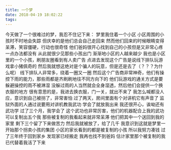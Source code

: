 ```yaml
---
title: 一个梦
date: 2018-04-19 18:02:22
tags:
---
```

今天做了一个很难过的梦，我忍不住记下来：
梦里我住着一个小区
小区周围的小孩时不时地会失踪
但庆幸的是他们总会自己走回来
然而他们回来的时候眼睛变得呆滞，笑容僵硬，行动也很奇怪
他们爸妈很开心找到自己的小孩但是又非常心疼一点办法都没有
从此就很少见那些小孩出门
渐渐地小区的人越来越少
我也是小区里的一个小孩，刷朋友圈看到有人卖广告
点进去发现这个广告是说线下排队玩游戏拿小猪佩奇的
然后我就想这绝对是个骗人的玩意，但是还是去了（？？？为什么呢）
线下排队人非常多，绕着一圈又一圈
然后这个广告商非常神奇，他们有操控下雨的能力，那些雨都是齐刷刷地往不同方向下的
他们玩游戏的通关方式是要躲避操控的雨不被淋湿
没躲过雨的人当然就会全身湿透，然后他们会提供一个换衣服的地方
很有意思的是，我进去换衣服，门一关，就出不来了
我怎么喊都没人应，意识到自己被拐了，非常害怕
过了两天，房间里面有个对讲机它有声音了
监狱外面的人通过说要用对讲机教我武功
学会了就放我出来
我还很开心，诶呦还有武功学
过了三个月，我学会了
这个武功也非常厉害，他们的机器配合上我的武功可以复制出五个我
那些被复制的我看起来就非常呆滞
他们把其中一个送回到我的家里
剩下三个留了下来做苦力
然后我就被放了，给了几千
我意识到这就是梦里一开始那个拐卖小孩的集团
小区的家长看到的都是被复制的小孩
所以我努力凑钱
过了三年终于回到家乡
发现家已经搬走
我再也找不到爸妈
估计家里那个被复制的我已代替着我活了下来